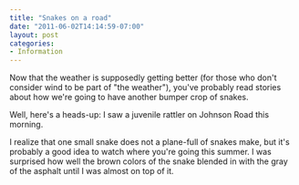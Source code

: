 ```yaml
---
title: "Snakes on a road"
date: "2011-06-02T14:14:59-07:00"
layout: post
categories:
- Information
---
```


Now that the weather is supposedly getting better (for those who don't consider wind to be part of "the weather"), you've probably read stories about how we're going to have another bumper crop of snakes.  
  
Well, here's a heads-up: I saw a juvenile rattler on Johnson Road this morning.

I realize that one small snake does not a plane-full of snakes make, but it's probably a good idea to watch where you're going this summer. I was surprised how well the brown colors of the snake blended in with the gray of the asphalt until I was almost on top of it.